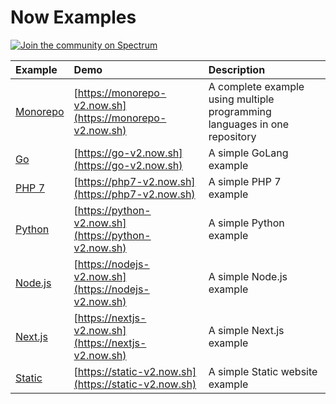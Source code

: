 # Now Examples

[![Join the community on Spectrum](https://withspectrum.github.io/badge/badge.svg)](https://spectrum.chat/zeit)

| Example    | Demo     | Description     |
|:---------- |:---------|:----------------|
| [Monorepo](https://github.com/zeit/now-examples/monorepo)          | [https://monorepo-v2.now.sh](https://monorepo-v2.now.sh)         | A complete example using multiple programming languages in one repository         |
| [Go](https://github.com/zeit/now-examples/go)          | [https://go-v2.now.sh](https://go-v2.now.sh)         | A simple GoLang example         |
| [PHP 7](https://github.com/zeit/now-examples/php-7)    | [https://php7-v2.now.sh](https://php7-v2.now.sh)     | A simple PHP 7 example          |
| [Python](https://github.com/zeit/now-examples/python)  | [https://python-v2.now.sh](https://python-v2.now.sh) | A simple Python example         |
| [Node.js](https://github.com/zeit/now-examples/nodejs) | [https://nodejs-v2.now.sh](https://nodejs-v2.now.sh) | A simple Node.js example        |
| [Next.js](https://github.com/zeit/now-examples/nextjs) | [https://nextjs-v2.now.sh](https://nextjs-v2.now.sh) | A simple Next.js example        |
| [Static](https://github.com/zeit/now-examples/static)  | [https://static-v2.now.sh](https://static-v2.now.sh) | A simple Static website example |
